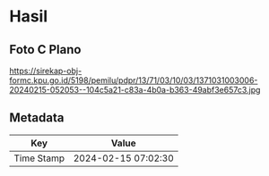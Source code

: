 # Hasil

## Foto C Plano

https://sirekap-obj-formc.kpu.go.id/5198/pemilu/pdpr/13/71/03/10/03/1371031003006-20240215-052053--104c5a21-c83a-4b0a-b363-49abf3e657c3.jpg


## Metadata

| Key        | Value               |
| ---------- | ------------------- |
| Time Stamp | 2024-02-15 07:02:30 |



